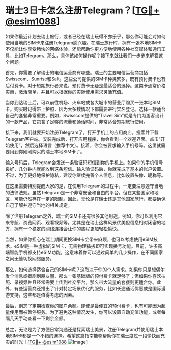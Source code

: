 # 瑞士3日卡怎么注册Telegram？[[TG💪+ @esim1088](https://t.me/s/esim1088)]

如果你最近计划去瑞士旅行，或者已经在瑞士玩得不亦乐乎，那么你可能会对如何使用当地的SIM卡来注册Telegram感兴趣。在瑞士旅行时，拥有一张本地SIM卡不仅能让你享受畅快的网络体验，还能帮助你更方便地使用各种社交媒体和通讯工具，比如Telegram。那么，具体该如何操作呢？接下来就让我们一步步来解答这个问题。

首先，你需要了解瑞士的电信运营商有哪些。瑞士的主要电信运营商包括Swisscom、Sunrise和Salt。这些公司提供的SIM卡种类繁多，既有预付费卡也有后付费卡。对于短期旅行者来说，预付费卡无疑是最适合的选择。这类卡通常价格实惠，激活简单，并且可以根据你的实际使用需求灵活充值。

当你到达瑞士后，可以前往机场、火车站或各大城市的营业厅购买一张本地SIM卡。购买时记得带上护照，因为大多数情况下都需要进行实名登记。选择一款适合自己的套餐非常重要。例如，Swisscom提供的“Travel Sim”就是专门为游客设计的一款产品，它包含了足够的流量和通话时间，非常适合短期旅行使用。

接下来，我们就要开始注册Telegram了。打开手机上的应用商店，搜索并下载Telegram客户端。安装完成后，打开应用程序，你会看到一个欢迎界面。点击“开始使用”，然后选择语言（推荐中文）。接着，你会被要求输入手机号码。这里就需要用到你刚刚购买的瑞士本地SIM卡了。

输入号码后，Telegram会发送一条验证码短信到你的手机上。如果你的手机信号良好，几分钟内就能收到这条短信。输入验证码后，你就完成了基本的账户设置。不过，为了更好地保护隐私，建议你继续完善个人信息，比如设置头像、昵称等。

在这里需要特别提醒大家的是，在使用Telegram的过程中，一定要注意遵守当地的法律法规。虽然Telegram是一个非常安全和自由的平台，但在某些国家和地区，可能仍然存在一定的限制。因此，无论是在瑞士还是其他国家旅行，都要确保自己了解并遵守当地的相关规定。

除了注册Telegram之外，瑞士的SIM卡还有很多其他用途。例如，你可以利用它来导航、浏览网页、观看视频等。尤其是在瑞士这样风景优美但信息相对闭塞的地方，拥有一个稳定的网络连接会让你的旅程更加轻松愉快。

当然，如果你担心在瑞士期间更换SIM卡会带来麻烦，也可以考虑使用eSIM技术。eSIM是一种虚拟的SIM卡，无需物理插拔即可实现换号功能。目前，许多高端智能手机都支持eSIM功能，这意味着你可以通过简单的几步操作，在不同国家之间无缝切换网络服务。

那么，如何选择适合自己的SIM卡呢？这取决于你的个人需求。如果你只是想偶尔发个消息或者刷刷朋友圈，那么一张基础版的预付费卡就足够了；但如果你喜欢拍照、录视频并且经常需要上传到社交平台，那么带大流量的套餐则更适合你。此外，有些运营商还推出了针对特定场景优化的服务，比如长途通话优惠或是国际漫游支持，这些都是值得考虑的因素。

最后，别忘了定期检查你的账户余额。即使是最便宜的预付费卡，也有可能因为超量使用而被暂停服务。为了避免这种情况发生，你可以设置自动充值功能，或者每隔几天手动查看一下剩余金额。

总之，无论是为了方便日常沟通还是探索瑞士美景，注册Telegram并使用瑞士本地SIM卡都是一个不错的选择。希望这篇指南能够帮助你在瑞士度过一段愉快而充实的时光！[[TG💪+ @esim1088](https://t.me/s/esim1088) ![Image](https://i.postimg.cc/4NQfJmqS/Snipaste-2025-05-13-00-14-12.png)]